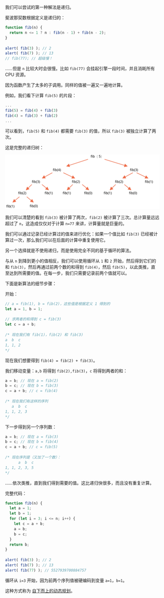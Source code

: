我们可以尝试的第一种解法是递归。

斐波那契数根据定义是递归的：

```js
function fib(n) {
  return n <= 1 ? n : fib(n - 1) + fib(n - 2);
}

alert( fib(3) ); // 2
alert( fib(7) ); // 13
// fib(77); // 超级慢！
```

……但是 `n` 比较大时会很慢。比如 `fib(77)` 会挂起引擎一段时间，并且消耗所有 CPU 资源。

因为函数产生了太多的子调用。同样的值被一遍又一遍地计算。

例如，我们看下计算 `fib(5)` 的片段：

```js no-beautify
...
fib(5) = fib(4) + fib(3)
fib(4) = fib(3) + fib(2)
...
```

可以看到，`fib(5)` 和 `fib(4)` 都需要 `fib(3)` 的值，所以 `fib(3)` 被独立计算了两次。

这是完整的递归树：

![斐波那契递归树](fibonacci-recursion-tree.svg)

我们可以清楚的看到 `fib(3)` 被计算了两次，`fib(2)` 被计算了三次。总计算量远远超过了 `n`，这造成仅仅对于计算 `n=77` 来讲，计算量就是巨量的。

我们可以通过记录已经计算过的值来进行优化：如果一个值比如 `fib(3)` 已经被计算过一次，那么我们可以在后面的计算中重复使用它。

另一个选择就是不使用递归，而是使用完全不同的基于循环的算法。

与从 `n` 到降到更小的值相反，我们可以使用循环从 `1` 和 `2` 开始，然后得到它们的和 `fib(3)`，然后再通过前两个数的和得到 `fib(4)`，然后 `fib(5)`，以此类推，直至达到所需要的值。在每一步，我们只需要记录前两个值就可以。

下面是新算法的细节步骤：

开始：

```js
// a = fib(1), b = fib(2)，这些值是根据定义 1 得到的
let a = 1, b = 1;

// 求两者的和得到 c = fib(3)
let c = a + b;

/* 现在我们有 fib(1)，fib(2) 和 fib(3)
a  b  c
1, 1, 2
*/
```

现在我们想要得到 `fib(4) = fib(2) + fib(3)`。

我们移动变量：`a,b` 将得到 `fib(2),fib(3)`，`c` 将得到两者的和：

```js no-beautify
a = b; // 现在 a = fib(2)
b = c; // 现在 b = fib(3)
c = a + b; // c = fib(4)

/* 现在我们有这样的序列
   a  b  c
1, 1, 2, 3
*/
```

下一步得到另一个序列数：

```js no-beautify
a = b; // 现在 a = fib(3)
b = c; // 现在 b = fib(4)
c = a + b; // c = fib(5)

/* 现在序列是（又加了一个数）：
      a  b  c
1, 1, 2, 3, 5
*/
```

……依次类推，直到我们得到需要的值。这比递归快很多，而且没有重复计算。

完整代码：

```js
function fib(n) {
  let a = 1;
  let b = 1;
  for (let i = 3; i <= n; i++) {
    let c = a + b;
    a = b;
    b = c;
  }
  return b;
}

alert( fib(3) ); // 2
alert( fib(7) ); // 13
alert( fib(77) ); // 5527939700884757
```

循环从 `i=3` 开始，因为前两个序列值被硬编码到变量 `a=1`，`b=1`。

这种方式称为 [自下而上的动态规划](https://en.wikipedia.org/wiki/Dynamic_programming)。

